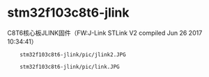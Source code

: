 # stm32f103c8t6-jlink
C8T6核心板JLINK固件（FW:J-Link STLink V2 compiled Jun 26 2017 10:34:41）

        stm32f103c8t6-jlink/pic/jlink2.JPG
      
        stm32f103c8t6-jlink/pic/link.JPG
      
